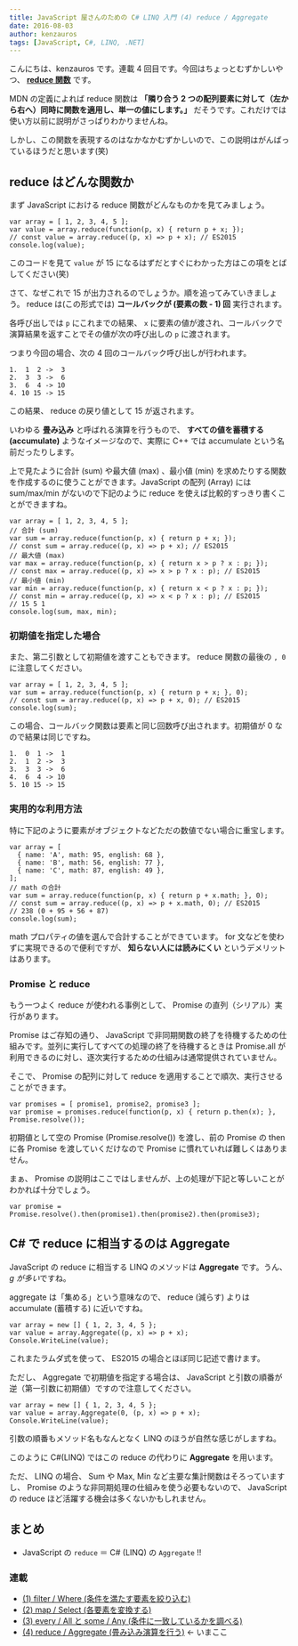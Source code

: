 ```yaml
---
title: JavaScript 屋さんのための C# LINQ 入門 (4) reduce / Aggregate
date: 2016-08-03
author: kenzauros
tags: [JavaScript, C#, LINQ, .NET]
---
```


こんにちは、kenzauros です。連載 4 回目です。今回はちょっとむずかしいやつ、 **[reduce 関数](https://developer.mozilla.org/ja/docs/Web/JavaScript/Reference/Global_Objects/Array/reduce)** です。

MDN の定義によれば reduce 関数は **「隣り合う 2 つの配列要素に対して（左から右へ）同時に関数を適用し、単一の値にします。」** だそうです。これだけでは使い方以前に説明がさっぱりわかりませんね。

しかし、この関数を表現するのはなかなかむずかしいので、この説明はがんばっているほうだと思います(笑)

## reduce はどんな関数か

まず JavaScript における reduce 関数がどんなものかを見てみましょう。

```
var array = [ 1, 2, 3, 4, 5 ];
var value = array.reduce(function(p, x) { return p + x; });
// const value = array.reduce((p, x) => p + x); // ES2015
console.log(value);
```

このコードを見て `value` が 15 になるはずだとすぐにわかった方はこの項をとばしてください(笑)

さて、なぜこれで 15 が出力されるのでしょうか。順を追ってみていきましょう。 reduce は(この形式では) **コールバックが (要素の数 - 1) 回** 実行されます。

各呼び出しでは `p` にこれまでの結果、 `x` に要素の値が渡され、コールバックで演算結果を返すことでその値が次の呼び出しの `p` に渡されます。

つまり今回の場合、次の 4 回のコールバック呼び出しが行われます。

```
1.  1  2 ->  3
2.  3  3 ->  6
3.  6  4 -> 10
4. 10 15 -> 15
```

この結果、 reduce の戻り値として 15 が返されます。

いわゆる **畳み込み** と呼ばれる演算を行うもので、 **すべての値を蓄積する (accumulate)** ようなイメージなので、実際に C++ では accumulate という名前だったりします。

上で見たように合計 (sum) や最大値 (max) 、最小値 (min) を求めたりする関数を作成するのに使うことができます。JavaScript の配列 (Array) には sum/max/min がないので下記のように reduce を使えば比較的すっきり書くことができますね。

```
var array = [ 1, 2, 3, 4, 5 ];
// 合計 (sum)
var sum = array.reduce(function(p, x) { return p + x; });
// const sum = array.reduce((p, x) => p + x); // ES2015
// 最大値 (max)
var max = array.reduce(function(p, x) { return x > p ? x : p; });
// const max = array.reduce((p, x) => x > p ? x : p); // ES2015
// 最小値 (min)
var min = array.reduce(function(p, x) { return x < p ? x : p; });
// const min = array.reduce((p, x) => x < p ? x : p); // ES2015
// 15 5 1
console.log(sum, max, min);
```

### 初期値を指定した場合

また、第二引数として初期値を渡すこともできます。 reduce 関数の最後の `, 0` に注意してください。

```
var array = [ 1, 2, 3, 4, 5 ];
var sum = array.reduce(function(p, x) { return p + x; }, 0);
// const sum = array.reduce((p, x) => p + x, 0); // ES2015
console.log(sum);
```

この場合、コールバック関数は要素と同じ回数呼び出されます。初期値が 0 なので結果は同じですね。

```
1.  0  1 ->  1
2.  1  2 ->  3
3.  3  3 ->  6
4.  6  4 -> 10
5. 10 15 -> 15
```

### 実用的な利用方法

特に下記のように要素がオブジェクトなどただの数値でない場合に重宝します。

```
var array = [
  { name: 'A', math: 95, english: 68 },
  { name: 'B', math: 56, english: 77 },
  { name: 'C', math: 87, english: 49 },
];
// math の合計
var sum = array.reduce(function(p, x) { return p + x.math; }, 0);
// const sum = array.reduce((p, x) => p + x.math, 0); // ES2015
// 238 (0 + 95 + 56 + 87)
console.log(sum);
```

math プロパティの値を選んで合計することができています。 for 文などを使わずに実現できるので便利ですが、 **知らない人には読みにくい** というデメリットはあります。

### Promise と reduce

もう一つよく reduce が使われる事例として、 Promise の直列（シリアル）実行があります。

Promise はご存知の通り、 JavaScript で非同期関数の終了を待機するための仕組みです。並列に実行してすべての処理の終了を待機するときは Promise.all が利用できるのに対し、逐次実行するための仕組みは通常提供されていません。

そこで、 Promise の配列に対して reduce を適用することで順次、実行させることができます。

```
var promises = [ promise1, promise2, promise3 ];
var promise = promises.reduce(function(p, x) { return p.then(x); }, Promise.resolve());
```

初期値として空の Promise (Promise.resolve()) を渡し、前の Promise の then に各 Promise を渡していくだけなので Promise に慣れていれば難しくはありません。

まぁ、 Promise の説明はここではしませんが、上の処理が下記と等しいことがわかれば十分でしょう。

```
var promise =  Promise.resolve().then(promise1).then(promise2).then(promise3);
```

## C# で reduce に相当するのは Aggregate

JavaScript の reduce に相当する LINQ のメソッドは **Aggregate** です。うん、 *g が多い*ですね。

aggregate は「集める」という意味なので、 reduce (減らす) よりは accumulate (蓄積する) に近いですね。

```
var array = new [] { 1, 2, 3, 4, 5 };
var value = array.Aggregate((p, x) => p + x);
Console.WriteLine(value);
```

これまたラムダ式を使って、 ES2015 の場合とほぼ同じ記述で書けます。

ただし、 Aggregate で初期値を指定する場合は、 JavaScript と引数の順番が逆（第一引数に初期値）ですので注意してください。

```
var array = new [] { 1, 2, 3, 4, 5 };
var value = array.Aggregate(0, (p, x) => p + x);
Console.WriteLine(value);
```

引数の順番もメソッド名もなんとなく LINQ のほうが自然な感じがしますね。

このように C#(LINQ) ではこの reduce の代わりに **Aggregate** を用います。

ただ、 LINQ の場合、 Sum や Max, Min など主要な集計関数はそろっていますし、 Promise のような非同期処理の仕組みを使う必要もないので、 JavaScript の reduce ほど活躍する機会は多くないかもしれません。

## まとめ

* JavaScript の `reduce` ＝ C# (LINQ) の `Aggregate` !!

### 連載

- [(1) filter / Where (条件を満たす要素を絞り込む)](/linq-basic-for-javascript-programmers-1)
- [(2) map / Select (各要素を変換する)](/linq-basic-for-javascript-programmers-2)
- [(3) every / All と some / Any (条件に一致しているかを調べる)](/linq-basic-for-javascript-programmers-3)
- [(4) reduce / Aggregate (畳み込み演算を行う)](/linq-basic-for-javascript-programmers-4) ← いまここ
